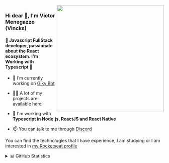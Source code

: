 <img align="right" src="https://i.imgur.com/N0OPwfb.png" width="340"/>

### Hi dear 👋, I'm Victor Menegazzo (Vincks)
#### 🚀 Javascript FullStack developer, passionate about the React ecosystem. I'm Working with Typescript 💙

- 🔭 I’m currently working on [Giky Bot](https://github.com/gikybot)

- 👨‍💻 A lot of my projects are available here

- 💬 I'm working with **Typescript in Node.js, ReactJS and React Native**

- 📫 You can talk to me through [Discord](https://discord.com/users/463857594176503818)


You can find the technologies that I have experience, I am studying or I am interested in [my Rocketseat profile](https://app.rocketseat.com.br/me/victor-menegazzo)

<details>
  <summary>📊 GitHub Statistics</summary>

![VictorMenegazzo's github stats](https://github-readme-stats.vercel.app/api?username=VictorMenegazzo&bg_color=332f54&title_color=7aa1ef&text_color=96a6ed&count_private=true)
![VictorMenegazzo's github top Langs](https://github-readme-stats.vercel.app/api/top-langs/?username=VictorMenegazzo&layout=compact&bg_color=332f54&title_color=7aa1ef&text_color=96a6ed)

</details> 
